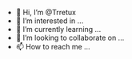 - 👋 Hi, I’m @Trretux
- 👀 I’m interested in ...
- 🌱 I’m currently learning ...
- 💞️ I’m looking to collaborate on ...
- 📫 How to reach me ...

<!---
Trretux/Trretux is a ✨ special ✨ repository because its `README.md` (this file) appears on your GitHub profile.
You can click the Preview link to take a look at your changes.
--->
